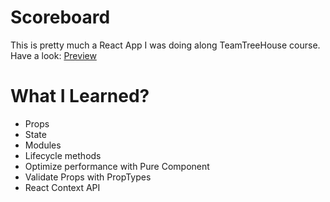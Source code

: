 # Scoreboard

This is pretty much a React App I was doing along TeamTreeHouse course. <br/>
Have a look: <a target="_blank" href="https://netscoundrel.github.io/scoreboard/">Preview</a>

# What I Learned?

<ul>
  <li>Props</li>
  <li>State</li>
  <li>Modules</li>
  <li>Lifecycle methods</li>
  <li>Optimize performance with Pure Component</li>
  <li>Validate Props with PropTypes</li>
  <li>React Context API</li>
</ul>
